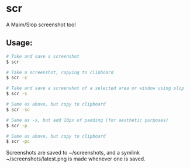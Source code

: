 # scr

A Maim/Slop screenshot tool

## Usage:

```bash
# Take and save a screenshot
$ scr

# Take a screenshot, copying to clipboard
$ scr -c

# Take and save a screenshot of a selected area or window using slop
$ scr -s

# Same as above, but copy to clipboard
$ scr -sc

# Same as -s, but add 10px of padding (for aesthetic purposes)
$ scr -p

# Same as above, but copy to clipboard
$ scr -pc
```

Screenshots are saved to ~/screenshots, and a symlink ~/screenshots/latest.png
is made whenever one is saved.
